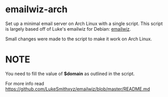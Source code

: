# emailwiz-arch

Set up a minimal email server on Arch Linux with a single script.
This script is largely based off of Luke's emailwiz for Debian: [emailwiz](https://github.com/LukeSmithxyz/emailwiz).

Small changes were made to the script to make it work on Arch Linux.

# NOTE

You need to fill the value of **$domain** as outlined in the script.

For more info read https://github.com/LukeSmithxyz/emailwiz/blob/master/README.md
